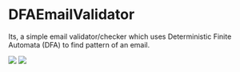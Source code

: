 # DFAEmailValidator
 Its, a simple email validator/checker which uses Deterministic Finite Automata (DFA) to find pattern of an email.

<!DOCTYPE html>
<html lang="en">
<body>
 <div style="align-items=center">
 <image src="./res/ss1.png"></image>
  <image src="./res/ss2.png"></image>
 </div>

</html>
